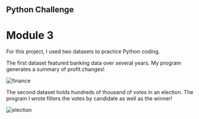 ## Python Challenge
# Module 3
For this project, I used two datasets to practice Python coding.

The first dataset featured banking data over several years. My program generates a summary of profit changes!

![finance](https://github.com/hdkronke/python-challenge/assets/117773492/71184661-ede5-466d-b3c6-f9d20d8e01b9)

The second dataset holds hundreds of thousand of votes in an election. The program I wrote filters the votes by candidate as well as the winner!

![election](https://github.com/hdkronke/python-challenge/assets/117773492/f7397ec2-af02-4a18-bc41-c2b570f10245)
